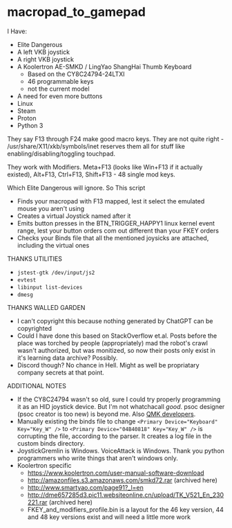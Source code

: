 # macropad_to_gamepad

I Have:
- Elite Dangerous
- A left VKB joystick
- A right VKB joystick
- A Koolertron AE-SMKD / LingYao ShangHai Thumb Keyboard
  - Based on the CY8C24794-24LTXI
  - 46 programmable keys
  - not the current model
- A need for even more buttons
- Linux
- Steam
- Proton
- Python 3

They say F13 through F24 make good macro keys. They are not quite right - /usr/share/X11/xkb/symbols/inet reserves them all for stuff like enabling/disabling/toggling touchpad. 

They work with Modifiers. Meta+F13 (looks like Win+F13 if it actually existed), Alt+F13, Ctrl+F13, Shift+F13 - 48 single mod keys.

Which Elite Dangerous will ignore. So This script
- Finds your macropad with F13 mapped, lest it select the emulated mouse you aren't using
- Creates a virtual Joystick named after it
- Emits button presses in the BTN_TRIGGER_HAPPY1 linux kernel event range, lest your button orders com out different than your FKEY orders
- Checks your Binds file that all the mentioned joysicks are attached, including the virtual ones

THANKS UTILITIES
- `jstest-gtk /dev/input/js2`
- `evtest`
- `libinput list-devices`
- `dmesg`

THANKS WALLED GARDEN
- I can't copyright this because nothing generated by ChatGPT can be copyrighted
- Could I have done this based on StackOverflow et.al. Posts before the place was torched by people (appropriately) mad the robot's crawl wasn't authorized, but was monitized, so now their posts only exist in it's learning data archive? Possibly.
- Discord though? No chance in Hell. Might as well be propriatary company secrets at that point.

ADDITIONAL NOTES
- If the CY8C24794 wasn't so old, sure I could try properly programming it as an HID joystick device. But I'm not whatchacall *good*. psoc designer (psoc creator is too new) is beyond me. Also [QMK developers](https://github.com/qmk/qmk_firmware/issues/6536).
- Manually existing the binds file to change `<Primary Device="Keyboard" Key="Key_W" />` to `<Primary Device="04B40818" Key="Key_W" />` is corrupting the file, according to the parser. It creates a log file in the custom binds directory.
- JoystickGremlin is Windows. VoiceAttack is Windows. Thank you python programmers who write things that aren't windows only.
- Koolertron specific
  - https://www.koolertron.com/user-manual-software-download
  - http://amazonfiles.s3.amazonaws.com/smkd72.rar (archived here)
  - http://www.smartyao.com/page91?_l=en
  - http://dme657285d3.pic11.websiteonline.cn/upload/TK_V521_En_230221.rar (archived here)
  - FKEY_and_modifiers_profile.bin is a layout for the 46 key version, 44 and 48 key versions exist and will need a little more work

